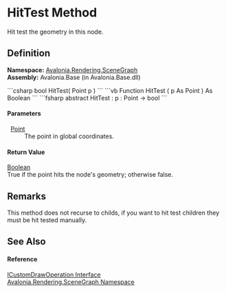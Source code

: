 # HitTest Method


Hit test the geometry in this node.



## Definition
**Namespace:** <a href="N_Avalonia_Rendering_SceneGraph">Avalonia.Rendering.SceneGraph</a>  
**Assembly:** Avalonia.Base (in Avalonia.Base.dll)

<Tabs groupId="api-code-preview">
<TabItem value="csharp" label="C#">
```csharp
bool HitTest(
	Point p
)
```
</TabItem>
<TabItem value="vb" label="VB">
```vb
Function HitTest ( 
	p As Point
) As Boolean
```
</TabItem>
<TabItem value="fsharp" label="F#">
```fsharp
abstract HitTest : 
        p : Point -> bool 
```
</TabItem>
</Tabs>



#### Parameters
<dl><dt>  <a href="T_Avalonia_Point">Point</a></dt><dd>The point in global coordinates.</dd></dl>

#### Return Value
<a href="https://learn.microsoft.com/dotnet/api/system.boolean" target="_blank" rel="noopener noreferrer">Boolean</a>  
True if the point hits the node's geometry; otherwise false.

## Remarks
This method does not recurse to childs, if you want to hit test children they must be hit tested manually.

## See Also


#### Reference
<a href="T_Avalonia_Rendering_SceneGraph_ICustomDrawOperation">ICustomDrawOperation Interface</a>  
<a href="N_Avalonia_Rendering_SceneGraph">Avalonia.Rendering.SceneGraph Namespace</a>  

